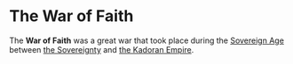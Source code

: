 # The War of Faith

The **War of Faith** was a great war that took place during the [Sovereign Age](sovereign_age.md) between [the Sovereignty](the_sovereignty) and [the Kadoran Empire](kador.md).
